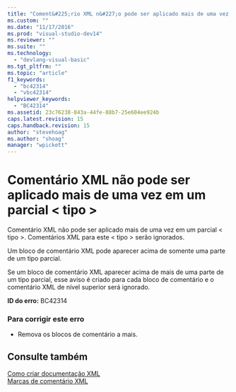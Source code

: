 ```yaml
---
title: "Coment&#225;rio XML n&#227;o pode ser aplicado mais de uma vez em um parcial &lt; tipo &gt; | Microsoft Docs"
ms.custom: ""
ms.date: "11/17/2016"
ms.prod: "visual-studio-dev14"
ms.reviewer: ""
ms.suite: ""
ms.technology: 
  - "devlang-visual-basic"
ms.tgt_pltfrm: ""
ms.topic: "article"
f1_keywords: 
  - "bc42314"
  - "vbc42314"
helpviewer_keywords: 
  - "BC42314"
ms.assetid: 23c76238-843a-44fe-88b7-25e604ee924b
caps.latest.revision: 15
caps.handback.revision: 15
author: "stevehoag"
ms.author: "shoag"
manager: "wpickett"
---
```

# Coment&#225;rio XML n&#227;o pode ser aplicado mais de uma vez em um parcial &lt; tipo &gt;
Comentário XML não pode ser aplicado mais de uma vez em um parcial \< tipo \>. Comentários XML para este \< tipo \> serão ignorados.  
  
 Um bloco de comentário XML pode aparecer acima de somente uma parte de um tipo parcial.  
  
 Se um bloco de comentário XML aparecer acima de mais de uma parte de um tipo parcial, esse aviso é criado para cada bloco de comentário e o comentário XML de nível superior será ignorado.  
  
 **ID do erro:** BC42314  
  
### Para corrigir este erro  
  
-   Remova os blocos de comentário a mais.  
  
## Consulte também  
 [Como criar documentação XML](../Topic/How%20to:%20Create%20XML%20Documentation%20in%20Visual%20Basic.md)   
 [Marcas de comentário XML](../../visual-basic/language-reference/xmldoc/recommended-xml-tags-for-documentation-comments.md)